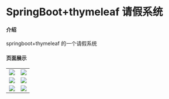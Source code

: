 # SpringBoot+thymeleaf 请假系统

#### 介绍
springboot+thymeleaf 的一个请假系统

#### 页面展示

<table>
    <tr>
        <td><img src="https://images.gitee.com/uploads/images/2022/0321/172227_bceb4c5d_5478041.png "登录.png""/></td>
        <td><img src="https://images.gitee.com/uploads/images/2022/0321/172237_afcd48cf_5478041.png "用户信息.png""/></td>
    </tr>
    <tr>
        <td><img src="https://images.gitee.com/uploads/images/2022/0321/172251_8ac4e41c_5478041.png "请假申请.png""/></td>
        <td><img src="https://images.gitee.com/uploads/images/2022/0321/172256_9efdd241_5478041.png "请假记录.png""/></td>
    </tr>
    <tr>
        <td><img src="https://images.gitee.com/uploads/images/2022/0321/172304_e1c56d77_5478041.png "请假信息管理.png""/></td>
        <td><img src="https://images.gitee.com/uploads/images/2022/0321/172310_753ddf98_5478041.png "请假信息修改.png""/></td>
    </tr>
</table>